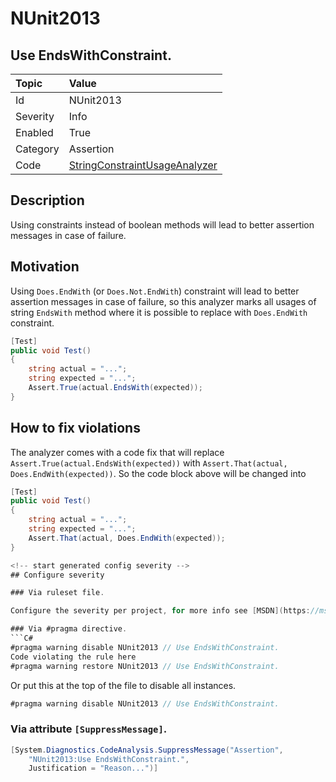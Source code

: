 # NUnit2013
## Use EndsWithConstraint.

| Topic    | Value
| :--      | :--
| Id       | NUnit2013
| Severity | Info
| Enabled  | True
| Category | Assertion
| Code     | [StringConstraintUsageAnalyzer](https://github.com/nunit/nunit.analyzers/blob/master/src/nunit.analyzers/ConstraintUsage/StringConstraintUsageAnalyzer.cs)


## Description

Using constraints instead of boolean methods will lead to better assertion messages in case of failure.

## Motivation

Using `Does.EndWith` (or `Does.Not.EndWith`) constraint will lead to better assertion messages in case of failure, 
so this analyzer marks all usages of string `EndsWith` method where it is possible to replace 
with `Does.EndWith` constraint.

```csharp
[Test]
public void Test()
{
    string actual = "...";
    string expected = "...";
    Assert.True(actual.EndsWith(expected));
}
```

## How to fix violations

The analyzer comes with a code fix that will replace `Assert.True(actual.EndsWith(expected))` with
`Assert.That(actual, Does.EndWith(expected))`. So the code block above will be changed into

```csharp
[Test]
public void Test()
{
    string actual = "...";
    string expected = "...";
    Assert.That(actual, Does.EndWith(expected));
}

<!-- start generated config severity -->
## Configure severity

### Via ruleset file.

Configure the severity per project, for more info see [MSDN](https://msdn.microsoft.com/en-us/library/dd264949.aspx).

### Via #pragma directive.
```C#
#pragma warning disable NUnit2013 // Use EndsWithConstraint.
Code violating the rule here
#pragma warning restore NUnit2013 // Use EndsWithConstraint.
```

Or put this at the top of the file to disable all instances.
```C#
#pragma warning disable NUnit2013 // Use EndsWithConstraint.
```

### Via attribute `[SuppressMessage]`.

```C#
[System.Diagnostics.CodeAnalysis.SuppressMessage("Assertion", 
    "NUnit2013:Use EndsWithConstraint.",
    Justification = "Reason...")]
```
<!-- end generated config severity -->
